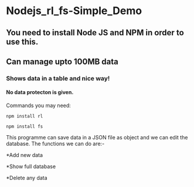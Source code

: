 # Nodejs_rl_fs-Simple_Demo
## You need to install Node JS and NPM in order to use this.
## Can manage upto 100MB data
### Shows data in a table and nice way!
#### No data protecton is given.


Commands you may need:

`npm install rl`

`npm install fs`


This programme can save data in a JSON file as object and we 
can edit the database. The functions we can do are:-

*Add new data

*Show full database

*Delete any data
